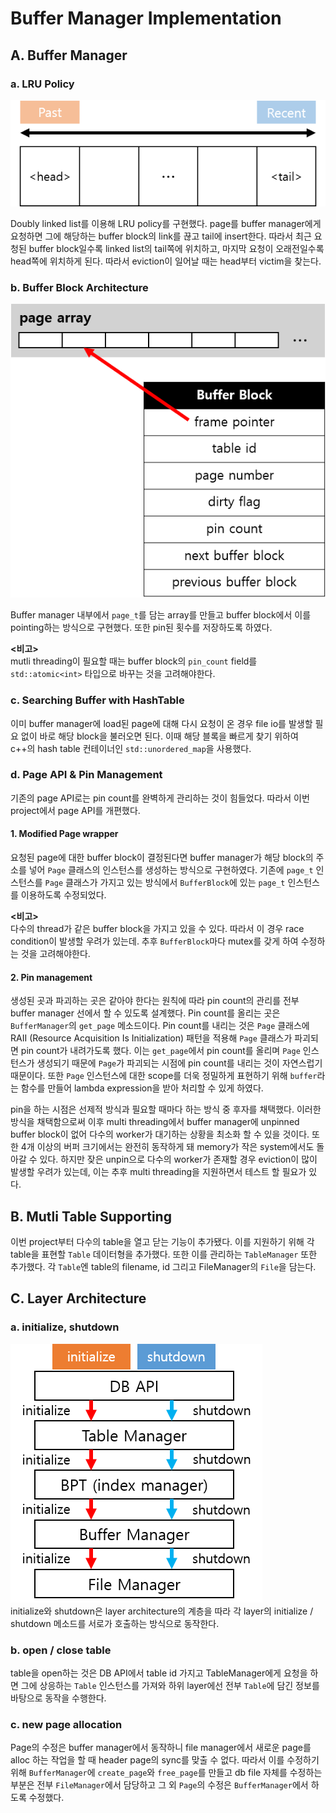 # Buffer Manager Implementation

## A. Buffer Manager
### a. LRU Policy
![img_lru_policy](res/lru_policy.png)  
  
Doubly linked list를 이용해 LRU policy를 구현했다. page를 buffer manager에게 요청하면 그에 해당하는 buffer block의 link를 끊고 tail에 insert한다. 따라서 최근 요청된 buffer block일수록 linked list의 tail쪽에 위치하고, 마지막 요청이 오래전일수록 head쪽에 위치하게 된다. 따라서 eviction이 일어날 때는 head부터 victim을 찾는다.


### b. Buffer Block Architecture
![img_buffer_block](res/buffer_block.png)  

Buffer manager 내부에서 `page_t`를 담는 array를 만들고 buffer block에서 이를 pointing하는 방식으로 구현했다. 또한 pin된 횟수를 저장하도록 하였다. 

**<비고>**  
mutli threading이 필요할 때는 buffer block의 `pin_count` field를 `std::atomic<int>` 타입으로 바꾸는 것을 고려해야한다.


### c. Searching Buffer with HashTable
이미 buffer manager에 load된 page에 대해 다시 요청이 온 경우 file io를 발생할 필요 없이 바로 해당 block을 불러오면 된다. 이때 해당 블록을 빠르게 찾기 위하여 c++의 hash table 컨테이너인 `std::unordered_map`을 사용했다.


### d. Page API & Pin Management
기존의 page API로는 pin count를 완벽하게 관리하는 것이 힘들었다. 따라서 이번 project에서 page API를 개편했다.

#### 1. Modified Page wrapper
요청된 page에 대한 buffer block이 결정된다면 buffer manager가 해당 block의 주소를 넣어 `Page` 클래스의 인스턴스를 생성하는 방식으로 구현하였다. 기존에 `page_t` 인스턴스를 `Page` 클래스가 가지고 있는 방식에서 `BufferBlock`에 있는 `page_t` 인스턴스를 이용하도록 수정되었다.

**<비고>**  
다수의 thread가 같은 buffer block을 가지고 있을 수 있다. 따라서 이 경우 race condition이 발생할 우려가 있는데. 추후 `BufferBlock`마다 mutex를 갖게 하여 수정하는 것을 고려해야한다.

#### 2. Pin management
생성된 곳과 파괴하는 곳은 같아야 한다는 원칙에 따라 pin count의 관리를 전부 buffer manager 선에서 할 수 있도록 설계했다. Pin count를 올리는 곳은 `BufferManager`의 `get_page` 메소드이다. Pin count를 내리는 것은 `Page` 클래스에 RAII (Resource Acquisition Is Initialization) 패턴을 적용해 `Page` 클래스가 파괴되면 pin count가 내려가도록 했다. 이는 `get_page`에서 pin count를 올리며 `Page` 인스턴스가 생성되기 때문에 `Page`가 파괴되는 시점에 pin count를 내리는 것이 자연스럽기 때문이다. 또한 `Page` 인스턴스에 대한 scope를 더욱 정밀하게 표현하기 위해 `buffer`라는 함수를 만들어 lambda expression을 받아 처리할 수 있게 하였다.

pin을 하는 시점은 선제적 방식과 필요할 때마다 하는 방식 중 후자를 채택했다.
이러한 방식을 채택함으로써 이후 multi threading에서 buffer manager에 unpinned buffer block이 없어 다수의 worker가 대기하는 상황을 최소화 할 수 있을 것이다.
또한 4개 이상의 버퍼 크기에서는 완전히 동작하게 돼 memory가 작은 system에서도 돌아갈 수 있다.
하지만 잦은 unpin으로 다수의 worker가 존재할 경우 eviction이 많이 발생할 우려가 있는데, 이는 추후 multi threading을 지원하면서 테스트 할 필요가 있다.

## B. Mutli Table Supporting
이번 project부터 다수의 table을 열고 닫는 기능이 추가됐다.
이를 지원하기 위해 각 table을 표현할 `Table` 데이터형을 추가했다. 또한 이를 관리하는 `TableManager` 또한 추가했다.
각 `Table`엔 table의 filename, id 그리고 FileManager의 `File`을 담는다.

## C. Layer Architecture
### a. initialize, shutdown
![initialize_shutdown](res/initialize_shutdown.png)  
initialize와 shutdown은 layer architecture의 계층을 따라 각 layer의 initialize / shutdown 메소드를 서로가 호출하는 방식으로 동작한다.

### b. open / close table
table을 open하는 것은 DB API에서 table id 가지고 TableManager에게 요청을 하면 그에 상응하는 `Table` 인스턴스를 가져와 하위 layer에선 전부 `Table`에 담긴 정보를 바탕으로 동작을 수행한다.

### c. new page allocation
Page의 수정은 buffer manager에서 동작하니 file manager에서 새로운 page를 alloc 하는 작업을 할 때 header page의 sync를 맞출 수 없다. 따라서 이를 수정하기 위해 `BufferManager`에 `create_page`와 `free_page`를 만들고 db file 자체를 수정하는 부분은 전부 `FileManager`에서 담당하고 그 외 `Page`의 수정은 `BufferManager`에서 하도록 수정했다.
